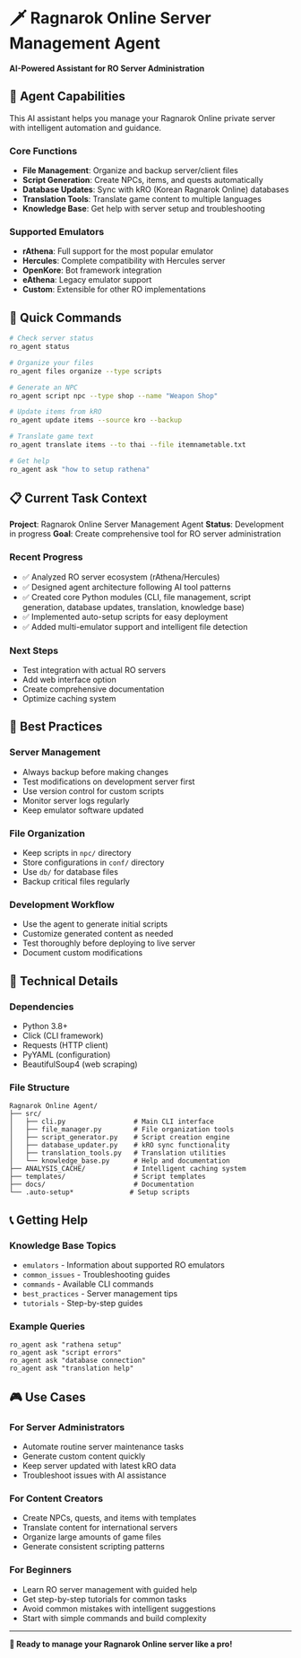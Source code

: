 # 🗡️ Ragnarok Online Server Management Agent

**AI-Powered Assistant for RO Server Administration**

## 🤖 Agent Capabilities

This AI assistant helps you manage your Ragnarok Online private server with intelligent automation and guidance.

### Core Functions
- **File Management**: Organize and backup server/client files
- **Script Generation**: Create NPCs, items, and quests automatically
- **Database Updates**: Sync with kRO (Korean Ragnarok Online) databases
- **Translation Tools**: Translate game content to multiple languages
- **Knowledge Base**: Get help with server setup and troubleshooting

### Supported Emulators
- **rAthena**: Full support for the most popular emulator
- **Hercules**: Complete compatibility with Hercules server
- **OpenKore**: Bot framework integration
- **eAthena**: Legacy emulator support
- **Custom**: Extensible for other RO implementations

## 🚀 Quick Commands

```bash
# Check server status
ro_agent status

# Organize your files
ro_agent files organize --type scripts

# Generate an NPC
ro_agent script npc --type shop --name "Weapon Shop"

# Update items from kRO
ro_agent update items --source kro --backup

# Translate game text
ro_agent translate items --to thai --file itemnametable.txt

# Get help
ro_agent ask "how to setup rathena"
```

## 📋 Current Task Context

**Project**: Ragnarok Online Server Management Agent
**Status**: Development in progress
**Goal**: Create comprehensive tool for RO server administration

### Recent Progress
- ✅ Analyzed RO server ecosystem (rAthena/Hercules)
- ✅ Designed agent architecture following AI tool patterns
- ✅ Created core Python modules (CLI, file management, script generation, database updates, translation, knowledge base)
- ✅ Implemented auto-setup scripts for easy deployment
- ✅ Added multi-emulator support and intelligent file detection

### Next Steps
- Test integration with actual RO servers
- Add web interface option
- Create comprehensive documentation
- Optimize caching system

## 🎯 Best Practices

### Server Management
- Always backup before making changes
- Test modifications on development server first
- Use version control for custom scripts
- Monitor server logs regularly
- Keep emulator software updated

### File Organization
- Keep scripts in `npc/` directory
- Store configurations in `conf/` directory
- Use `db/` for database files
- Backup critical files regularly

### Development Workflow
- Use the agent to generate initial scripts
- Customize generated content as needed
- Test thoroughly before deploying to live server
- Document custom modifications

## 🔧 Technical Details

### Dependencies
- Python 3.8+
- Click (CLI framework)
- Requests (HTTP client)
- PyYAML (configuration)
- BeautifulSoup4 (web scraping)

### File Structure
```
Ragnarok Online Agent/
├── src/
│   ├── cli.py                 # Main CLI interface
│   ├── file_manager.py        # File organization tools
│   ├── script_generator.py    # Script creation engine
│   ├── database_updater.py    # kRO sync functionality
│   ├── translation_tools.py   # Translation utilities
│   └── knowledge_base.py      # Help and documentation
├── ANALYSIS_CACHE/            # Intelligent caching system
├── templates/                 # Script templates
├── docs/                      # Documentation
└── .auto-setup*              # Setup scripts
```

## 📞 Getting Help

### Knowledge Base Topics
- `emulators` - Information about supported RO emulators
- `common_issues` - Troubleshooting guides
- `commands` - Available CLI commands
- `best_practices` - Server management tips
- `tutorials` - Step-by-step guides

### Example Queries
```
ro_agent ask "rathena setup"
ro_agent ask "script errors"
ro_agent ask "database connection"
ro_agent ask "translation help"
```

## 🎮 Use Cases

### For Server Administrators
- Automate routine server maintenance tasks
- Generate custom content quickly
- Keep server updated with latest kRO data
- Troubleshoot issues with AI assistance

### For Content Creators
- Create NPCs, quests, and items with templates
- Translate content for international servers
- Organize large amounts of game files
- Generate consistent scripting patterns

### For Beginners
- Learn RO server management with guided help
- Get step-by-step tutorials for common tasks
- Avoid common mistakes with intelligent suggestions
- Start with simple commands and build complexity

---

**🚀 Ready to manage your Ragnarok Online server like a pro!**